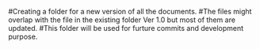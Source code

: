 #Creating a folder for a new version of all the documents.
#The files might overlap with the file in the existing folder Ver 1.0 but most of them are updated.
#This folder will be used for furture commits and development purpose.
